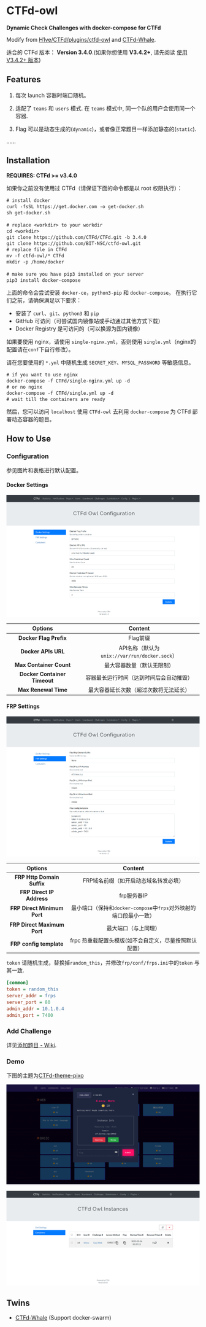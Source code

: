 # CTFd-owl

**Dynamic Check Challenges with docker-compose for CTFd**

Modify from [H1ve/CTFd/plugins/ctfd-owl](https://github.com/D0g3-Lab/H1ve/tree/master/CTFd/plugins/ctfd-owl) and [CTFd-Whale](https://github.com/frankli0324/CTFd-Whale). 

适合的 CTFd 版本： **Version 3.4.0**.(如果你想使用 **V3.4.2+**, 请先阅读 [使用 V3.4.2+ 版本](https://github.com/BIT-NSC/CTFd-owl/wiki/%E4%B8%80%E4%BA%9B%E5%B8%B8%E8%A7%81%E9%97%AE%E9%A2%98#%E4%BD%BF%E7%94%A8-v342-%E7%89%88%E6%9C%AC))

## Features

1. 每次 launch 容器时端口随机。

2. 适配了 `teams` 和 `users` 模式. 在 `teams` 模式中, 同一个队的用户会使用同一个容器.

3. Flag 可以是动态生成的(`dynamic`)，或者像正常题目一样添加静态的(`static`).

......

## Installation

**REQUIRES: CTFd >= v3.4.0**

如果你之前没有使用过 CTFd（请保证下面的命令都是以 root 权限执行）：

```shell
# install docker
curl -fsSL https://get.docker.com -o get-docker.sh
sh get-docker.sh

# replace <workdir> to your workdir
cd <workdir>
git clone https://github.com/CTFd/CTFd.git -b 3.4.0
git clone https://github.com/BIT-NSC/ctfd-owl.git
# replace file in CTFd
mv -f ctfd-owl/* CTFd
mkdir -p /home/docker

# make sure you have pip3 installed on your server
pip3 install docker-compose
```

上面的命令会尝试安装 `docker-ce`，`python3-pip` 和 `docker-compose`。 在执行它们之前，请确保满足以下要求：

* 安装了 `curl`、`git`、`python3` 和 `pip`
* GitHub 可访问（可尝试国内镜像站或手动通过其他方式下载）
* Docker Registry 是可访问的（可以换源为国内镜像）

如果要使用 nginx，请使用 `single-nginx.yml`，否则使用 `single.yml`（nginx的配置请在`conf`下自行修改）。

请在您要使用的 `*.yml` 中随机生成 `SECRET_KEY`、`MYSQL_PASSWORD` 等敏感信息。

```shell
# if you want to use nginx
docker-compose -f CTFd/single-nginx.yml up -d
# or no nginx
docker-compose -f CTFd/single.yml up -d
# wait till the containers are ready
```

然后，您可以访问 `localhost` 使用 `CTFd-owl` 去利用 `docker-compose` 为 CTFd 部署动态容器的题目。

## How to Use

### Configuration

参见图片和表格进行默认配置。

#### Docker Settings

![Docker Settings](./assets/ctfd-owl_admin_settings-docker.png)

|Options|Content|
|:-:|:-:|
|**Docker Flag Prefix**|Flag前缀|
|**Docker APIs URL**|API名称（默认为`unix://var/run/docker.sock`）|
|**Max Container Count**|最大容器数量（默认无限制）|
|**Docker Container Timeout**|容器最长运行时间（达到时间后会自动摧毁）|
|**Max Renewal Time**|最大容器延长次数（超过次数将无法延长）|

#### FRP Settings

![FRP Settings](./assets/ctfd-owl_admin_settings-frp.png)


|Options|Content|
|:-:|:-:|
|**FRP Http Domain Suffix**|FRP域名前缀（如开启动态域名转发必填）|
|**FRP Direct IP Address**|frp服务器IP|
|**FRP Direct Minimum Port**|最小端口（保持和`docker-compose`中`frps`对外映射的端口段最小一致）|
|**FRP Direct Maximum Port**|最大端口（与上同理）|
|**FRP config template**|frpc 热重载配置头模版(如不会自定义，尽量按照默认配置)|

`token` 请随机生成，替换掉`random_this`，并修改`frp/conf/frps.ini`中的`token` 与其一致.

```ini
[common]
token = random_this
server_addr = frps
server_port = 80
admin_addr = 10.1.0.4
admin_port = 7400
```

### Add Challenge

详见[添加题目 - Wiki](https://github.com/BIT-NSC/CTFd-owl/wiki/%E4%B8%80%E4%BA%9B%E5%B8%B8%E8%A7%81%E9%97%AE%E9%A2%98#%E6%B7%BB%E5%8A%A0%E9%A2%98%E7%9B%AE).

### Demo

下图的主题为[CTFd-theme-pixo](https://github.com/BIT-NSC/CTFd-theme-pixo)

![challenges.png](./assets/challenges.png)

![containers](./assets/ctfd-owl_admin_containers.png)

## Twins

* [CTFd-Whale](https://github.com/frankli0324/CTFd-Whale) (Support docker-swarm)